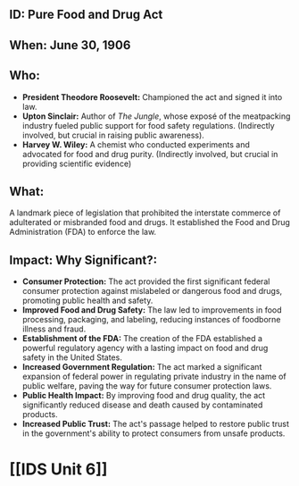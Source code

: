 ## ID: Pure Food and Drug Act

## When: June 30, 1906

## Who: 
* **President Theodore Roosevelt:**  Championed the act and signed it into law.
* **Upton Sinclair:** Author of *The Jungle*, whose exposé of the meatpacking industry fueled public support for food safety regulations.  (Indirectly involved, but crucial in raising public awareness).
* **Harvey W. Wiley:**  A chemist who conducted experiments and advocated for food and drug purity. (Indirectly involved, but crucial in providing scientific evidence)

## What: 
A landmark piece of legislation that prohibited the interstate commerce of adulterated or misbranded food and drugs.  It established the Food and Drug Administration (FDA) to enforce the law.

## Impact: Why Significant?:
* **Consumer Protection:** The act provided the first significant federal consumer protection against mislabeled or dangerous food and drugs, promoting public health and safety.
* **Improved Food and Drug Safety:** The law led to improvements in food processing, packaging, and labeling, reducing instances of foodborne illness and fraud.
* **Establishment of the FDA:** The creation of the FDA established a powerful regulatory agency with a lasting impact on food and drug safety in the United States.
* **Increased Government Regulation:** The act marked a significant expansion of federal power in regulating private industry in the name of public welfare, paving the way for future consumer protection laws.
* **Public Health Impact:**  By improving food and drug quality, the act significantly reduced disease and death caused by contaminated products.
* **Increased Public Trust:** The act's passage helped to restore public trust in the government's ability to protect consumers from unsafe products.

# [[IDS Unit 6]]